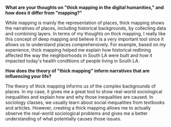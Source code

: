 **What are your thoughts on "thick mapping in the digital humanities," and how does it differ from "mapping?"**

While mapping is mainly the representation of places, thick mapping shows the narratives of places, including historical backgrounds, by collecting data and combining layers.
In terms of my thoughts on thick mapping, I really like this concept of deep mapping and believe it is a very important tool since it allows us to understand places comprehensively.
For example, based on my experience, thick mapping helped me explain how historical redlining affected the way the neighborhoods in South LA were built and how it impacted today's health conditions of people living in South LA.

**How does the theory of "thick mapping" inform narratives that are influencing your life?**

The theory of thick mapping informs us of the complex backgrounds of places. In my case, it gives me a great tool to show real-world sociological inequalities and explain how and why those inequalities are caused.
In sociology classes, we usually learn about social inequalities from textbooks and articles. However, creating a thick mapping allows me to actually observe the real-world sociological problems and gives me a better understanding of what potentially causes those issues. 
